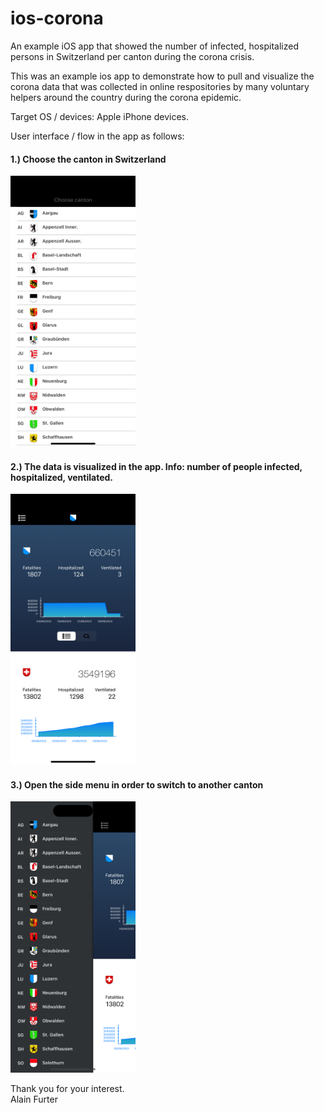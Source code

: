 # ios-corona
<bold>An example iOS app that showed the number of infected, hospitalized persons in Switzerland per canton during the corona crisis.</bold>

This was an example ios app to demonstrate how to pull and visualize the corona data that was collected in online respositories by many voluntary helpers around the country during the corona epidemic. 

Target OS / devices: Apple iPhone devices.

User interface / flow in the app as follows:

<h4>1.) Choose the canton in Switzerland</h4>
<img src="/Screenshots/Cantons.png" alt="Cantons" width="200"/>

<h4>2.) The data is visualized in the app. Info: number of people infected, hospitalized, ventilated.</h4>
<img src="/Screenshots/DataViewer.png" alt="Corona data" width="200"/>
  
<h4>3.) Open the side menu in order to switch to another canton</h4>
<img src="/Screenshots/SideMenu.png" alt="Side menu" width="200"/>

Thank you for your interest.</br>
Alain Furter
